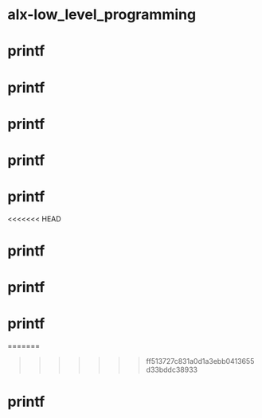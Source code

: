 # alx-low_level_programming
# printf
# printf
# printf
# printf
# printf
<<<<<<< HEAD
# printf
# printf
# printf
=======
>>>>>>> ff513727c831a0d1a3ebb0413655d33bddc38933
# printf
